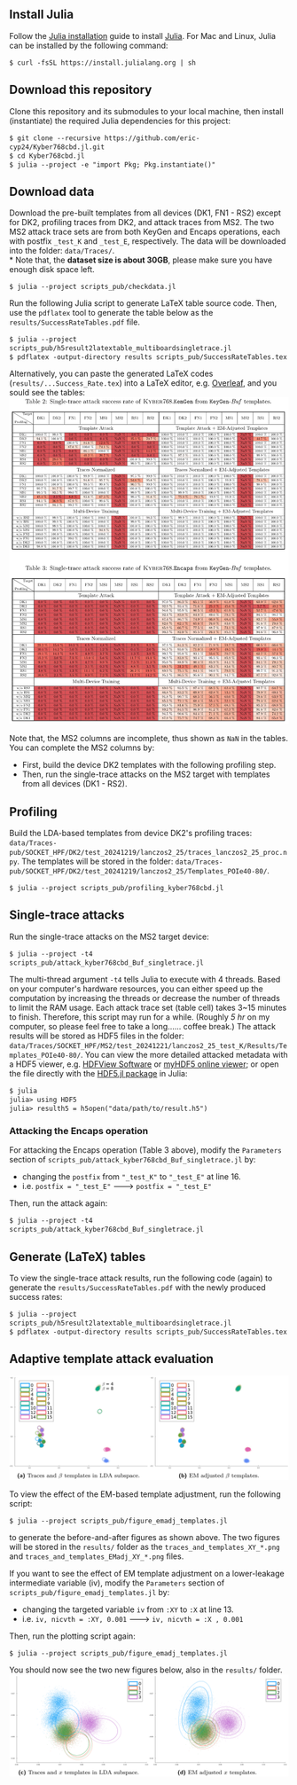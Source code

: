 

## Install Julia
Follow the [Julia installation](https://julialang.org/downloads/)
guide to install [Julia](https://docs.julialang.org/en/v1.11/manual/getting-started/).
For Mac and Linux, Julia can be installed by the following command:
```
$ curl -fsSL https://install.julialang.org | sh
```


## Download this repository
Clone this repository and its submodules to your local machine, then install
(instantiate) the required Julia dependencies for this project:
```
$ git clone --recursive https://github.com/eric-cyp24/Kyber768cbd.jl.git
$ cd Kyber768cbd.jl
$ julia --project -e "import Pkg; Pkg.instantiate()"
```


## Download data
Download the pre-built templates from all devices (DK1, FN1 - RS2) except for DK2,
profiling traces from DK2, and attack traces from MS2. The two MS2 attack trace sets
are from both KeyGen and Encaps operations, each with postfix `_test_K` and `_test_E`,
respectively.
The data will be downloaded into the folder: `data/Traces/`.\
\* Note that, the **dataset size is about 30GB**, please make sure you have
enough disk space left.
```
$ julia --project scripts_pub/checkdata.jl
```
Run the following Julia script to generate LaTeX table source code. Then, use the
`pdflatex` tool to generate the table below as the `results/SuccessRateTables.pdf`
file.
```
$ julia --project scripts_pub/h5result2latextable_multiboardsingletrace.jl
$ pdflatex -output-directory results scripts_pub/SuccessRateTables.tex
```
Alternatively, you can paste the generated LaTeX codes (`results/...Success_Rate.tex`)
into a LaTeX editor, e.g. [Overleaf](https://www.overleaf.com/), and you sould see
the tables:
![Success Rate Table](scripts_pub/LaTeX_tables.png)

Note that, the MS2 columns are incomplete, thus shown as `NaN` in the tables.
You can complete the MS2 columns by:
- First, build the device DK2 templates with the following profiling step.
- Then, run the single-trace attacks on the MS2 target with templates from all
  devices (DK1 - RS2).


## Profiling
Build the LDA-based templates from device DK2's profiling traces:
`data/Traces-pub/SOCKET_HPF/DK2/test_20241219/lanczos2_25/traces_lanczos2_25_proc.npy`.
The templates will be stored in the folder:
`data/Traces-pub/SOCKET_HPF/DK2/test_20241219/lanczos2_25/Templates_POIe40-80/`.

```
$ julia --project scripts_pub/profiling_kyber768cbd.jl
```


## Single-trace attacks
Run the single-trace attacks on the MS2 target device:
```
$ julia --project -t4 scripts_pub/attack_kyber768cbd_Buf_singletrace.jl
```
The multi-thread argument `-t4` tells Julia to execute with 4 threads.
Based on your computer's hardware resources, you can either speed up the
computation by increasing the threads or decrease the number of threads to
limit the RAM usage. Each attack trace set (table cell) takes 3~15 minutes
to finish. Therefore, this script may run for a while. (Roughly *5 hr* on
my computer, so please feel free to take a long...... coffee break.) The
attack results will be stored as HDF5 files in the folder:
`data/Traces/SOCKET_HPF/MS2/test_20241221/lanczos2_25_test_K/Results/Templates_POIe40-80/`.
You can view the more detailed attacked metadata with a HDF5 viewer, e.g.
[HDFView Software](https://www.hdfgroup.org/download-hdfview/) or
[myHDF5 online viewer](https://myhdf5.hdfgroup.org/); or open the file
directly with the [HDF5.jl package](https://juliaio.github.io/HDF5.jl/stable/)
in Julia:
```
$ julia
julia> using HDF5
julia> resulth5 = h5open("data/path/to/result.h5")
```

### Attacking the Encaps operation
For attacking the Encaps operation (Table 3 above), modify the `Parameters`
section of `scripts_pub/attack_kyber768cbd_Buf_singletrace.jl` by:
* changing the `postfix` from `"_test_K"` to `"_test_E"` at line 16.
* i.e. `postfix = "_test_E"` &#x1F852; `postfix = "_test_E"`

Then, run the attack again:
```
$ julia --project -t4 scripts_pub/attack_kyber768cbd_Buf_singletrace.jl
```


## Generate (LaTeX) tables
To view the single-trace attack results, run the following code (again) to
generate the `results/SuccessRateTables.pdf` with the newly produced success
rates:
```
$ julia --project scripts_pub/h5result2latextable_multiboardsingletrace.jl
$ pdflatex -output-directory results scripts_pub/SuccessRateTables.tex
```


## Adaptive template attack evaluation
![EM adjustment XY](scripts_pub/EMadj_fig_XY.png)

To view the effect of the EM-based template adjustment, run the following
script:
```
$ julia --project scripts_pub/figure_emadj_templates.jl
```
to generate the before-and-after figures as shown above. The two figures
will be stored in the `results/` folder as the
`traces_and_templates_XY_*.png` and `traces_and_templates_EMadj_XY_*.png`
files.

If you want to see the effect of EM template adjustment on a lower-leakage
intermediate variable (iv), modify the `Parameters` section of
`scripts_pub/figure_emadj_templates.jl` by:
* changing the targeted variable `iv` from `:XY` to `:X` at line 13.
* i.e. `iv, nicvth = :XY, 0.001` &#x1F852; `iv, nicvth = :X , 0.001`

Then, run the plotting script again:
```
$ julia --project scripts_pub/figure_emadj_templates.jl
```
You should now see the two new figures below, also in the `results/` folder.
![EM adjustment X](scripts_pub/EMadj_fig_X.png)




